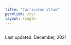 ```yaml
---
title: "Curriculum Vitae"
permlink: /cv/
layout: single
---
```

<br>
Last updated: December, 2021

<!--- [CV_JuyeonCho.pdf](https://github.com/juyeoncho/juyeoncho.github.io/files/7930559/CV_JuyeonCho.pdf) --->
